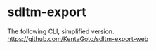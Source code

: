 # sdltm-export

The following CLI, simplified version.  
https://github.com/KentaGoto/sdltm-export-web
